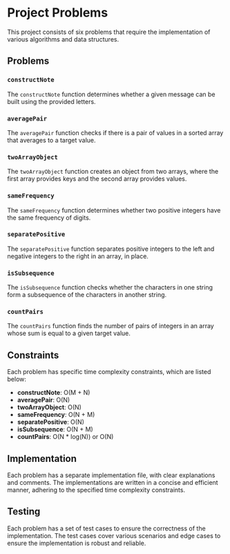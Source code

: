 # Project Problems

This project consists of six problems that require the implementation of various algorithms and data structures.

## Problems

### `constructNote`
The `constructNote` function determines whether a given message can be built using the provided letters.

### `averagePair`
The `averagePair` function checks if there is a pair of values in a sorted array that averages to a target value.

### `twoArrayObject`
The `twoArrayObject` function creates an object from two arrays, where the first array provides keys and the second array provides values.

### `sameFrequency`
The `sameFrequency` function determines whether two positive integers have the same frequency of digits.

### `separatePositive`
The `separatePositive` function separates positive integers to the left and negative integers to the right in an array, in place.

### `isSubsequence`
The `isSubsequence` function checks whether the characters in one string form a subsequence of the characters in another string.

### `countPairs`
The `countPairs` function finds the number of pairs of integers in an array whose sum is equal to a given target value.

## Constraints

Each problem has specific time complexity constraints, which are listed below:

- **constructNote**: O(M + N)
- **averagePair**: O(N)
- **twoArrayObject**: O(N)
- **sameFrequency**: O(N + M)
- **separatePositive**: O(N)
- **isSubsequence**: O(N + M)
- **countPairs**: O(N * log(N)) or O(N)

## Implementation

Each problem has a separate implementation file, with clear explanations and comments. The implementations are written in a concise and efficient manner, adhering to the specified time complexity constraints.

## Testing

Each problem has a set of test cases to ensure the correctness of the implementation. The test cases cover various scenarios and edge cases to ensure the implementation is robust and reliable.